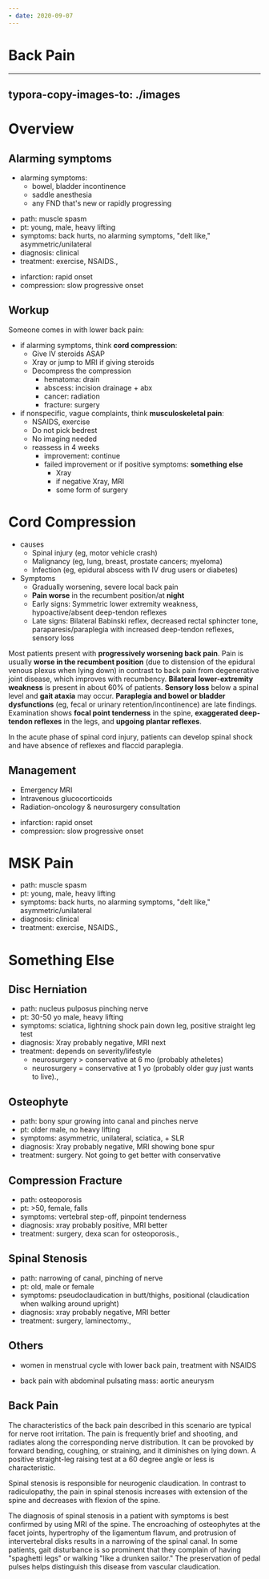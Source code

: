 ```yaml
---
- date: 2020-09-07
---
```


# Back Pain
---

## typora-copy-images-to: ./images

# Overview

## Alarming symptoms

<!-- back pain alarming symptoms -->

- alarming symptoms:
	- bowel, bladder incontinence
	- saddle anesthesia
	- any FND that's new or rapidly progressing

<!-- ignore -->

- path: muscle spasm
- pt: young, male, heavy lifting
- symptoms: back hurts, no alarming symptoms, "delt like," asymmetric/unilateral
- diagnosis: clinical
- treatment: exercise, NSAIDS.,

<!-- spinal cord compression vs infarction.. -->

- infarction: rapid onset
- compression: slow progressive onset

## Workup

<!-- someone comes in with lower back pain, workup -->

Someone comes in with lower back pain:

- if alarming symptoms, think **cord compression**:
	- Give IV steroids ASAP
	- Xray or jump to MRI if giving steroids
	- Decompress the compression
		- hematoma: drain
		- abscess: incision drainage + abx
		- cancer: radiation
		- fracture: surgery
- if nonspecific, vague complaints, think **musculoskeletal pain**:
	- NSAIDS, exercise
	- Do not pick bedrest
	- No imaging needed
	- reassess in 4 weeks
		- improvement: continue
		- failed improvement or if positive symptoms: **something else**
			- Xray
			- if negative Xray, MRI
			- some form of surgery

# Cord Compression

<!-- spinal cord compression causes, symptoms, management.. -->

- causes
	- Spinal injury (eg, motor vehicle crash)
	- Malignancy (eg, lung, breast, prostate cancers; myeloma)
	- Infection (eg, epidural abscess with IV drug users or diabetes)
- Symptoms
	- Gradually worsening, severe local back pain
	- **Pain worse** in the recumbent position/at **night**
	- Early signs: Symmetric lower extremity weakness, hypoactive/absent deep-tendon reflexes
	- Late signs: Bilateral Babinski reflex, decreased rectal sphincter tone, paraparesis/paraplegia with increased deep-tendon reflexes, sensory loss

Most patients present with **progressively worsening back pain**.  Pain is usually **worse in the recumbent position** (due to distension of the epidural venous plexus when lying down) in contrast to back pain from degenerative joint disease, which improves with recumbency.  **Bilateral lower-extremity weakness** is present in about 60% of patients.  **Sensory loss** below a spinal level and **gait ataxia** may occur.  **Paraplegia and bowel or bladder dysfunctions** (eg, fecal or urinary retention/incontinence) are late findings.  Examination shows **focal point tenderness** in the spine, **exaggerated deep-tendon reflexes** in the legs, and **upgoing plantar reflexes**.

In the acute phase of spinal cord injury, patients can develop spinal shock and have absence of reflexes and flaccid paraplegia.

## Management

- Emergency MRI
- Intravenous glucocorticoids
- Radiation-oncology & neurosurgery consultation

<!-- spinal cord compression vs infarction.. -->

- infarction: rapid onset
- compression: slow progressive onset

# MSK Pain

<!-- msk pain path, pt, symptoms, diagnosis, treatment -->

- path: muscle spasm
- pt: young, male, heavy lifting
- symptoms: back hurts, no alarming symptoms, "delt like," asymmetric/unilateral
- diagnosis: clinical
- treatment: exercise, NSAIDS.,

# Something Else

## Disc Herniation

<!-- disc herniation path, pt, symptoms, diagnosis, treatment -->

- path: nucleus pulposus pinching nerve
- pt: 30-50 yo male, heavy lifting
- symptoms: sciatica, lightning shock pain down leg, positive straight leg test
- diagnosis: Xray probably negative, MRI next
- treatment: depends on severity/lifestyle
	- neurosurgery > conservative at 6 mo (probably atheletes)
	- neurosurgery = conservative at 1 yo (probably older guy just wants to live).,

## Osteophyte

<!-- osteophyte path, pt, symptoms, diagnosis, treatment.. -->

- path: bony spur growing into canal and pinches nerve
- pt: older male, no heavy lifting
- symptoms: asymmetric, unilateral, sciatica, + SLR
- diagnosis: Xray probably negative, MRI showing bone spur
- treatment: surgery. Not going to get better with conservative

## Compression Fracture

<!-- compression fracture path, pt, symptoms, diagnosis, treatment -->

- path: osteoporosis
- pt: >50, female, falls
- symptoms: vertebral step-off, pinpoint tenderness
- diagnosis: xray probably positive, MRI better
- treatment: surgery, dexa scan for osteoporosis.,

## Spinal Stenosis

<!-- spinal stenosis path, pt, symptoms, diagnosis, treatment -->

- path: narrowing of canal, pinching of nerve
- pt: old, male or female
- symptoms: pseudoclaudication in butt/thighs, positional (claudication when walking around upright)
- diagnosis: xray probably negative, MRI better
- treatment: surgery, laminectomy.,

## Others

<!-- ignore.. -->

- women in menstrual cycle with lower back pain, treatment with NSAIDS

- back pain with abdominal pulsating mass: aortic aneurysm

## Back Pain

<!-- spinal stenosis vs nerve root irritation -->

The characteristics of the back pain described in  this scenario are typical for nerve root irritation. The pain is  frequently brief and shooting, and radiates along the corresponding  nerve distribution. It can be provoked by forward bending, coughing, or  straining, and it diminishes on lying down. A positive straight-leg  raising test at a 60 degree angle or less is characteristic.

Spinal stenosis is responsible for neurogenic claudication. In contrast to  radiculopathy, the pain in spinal stenosis increases with extension of  the spine and decreases with flexion of the spine.

<!-- spinal stenosis dx -->

The diagnosis of spinal stenosis in a patient with symptoms is best  confirmed by using MRI of the spine. The encroaching of osteophytes at  the facet joints, hypertrophy of the ligamentum flavum, and protrusion  of intervertebral disks results in a narrowing of the spinal canal. In  some patients, gait disturbance is so prominent that they complain of  having "spaghetti legs" or walking "like a drunken sailor." The  preservation of pedal pulses helps distinguish this disease from  vascular claudication.
